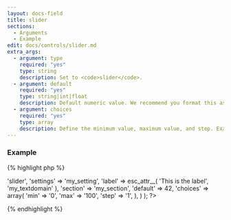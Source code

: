 ```yaml
---
layout: docs-field
title: slider
sections:
  - Arguments
  - Example
edit: docs/controls/slider.md
extra_args:
  - argument: type
    required: "yes"
    type: string
    description: Set to <code>slider</code>.
  - argument: default
    required: "yes"
    type: string|int|float
    description: Default numeric value. We recommend you format this as a string (wrap it in quotes).
  - argument: choices
    required: "yes"
    type: array
    description: Define the minimum value, maximum value, and step. Example <code>'choices' => array( 'min' => '0', 'max' => '100', 'step' => '1' )</code>.
---
```


### Example

{% highlight php %}
<?php
Kirki::add_field( 'my_config', array(
	'type'        => 'slider',
	'settings'    => 'my_setting',
	'label'       => esc_attr__( 'This is the label', 'my_textdomain' ),
	'section'     => 'my_section',
	'default'     => 42,
	'choices'     => array(
		'min'  => '0',
		'max'  => '100',
		'step' => '1',
	),
) );
?>
{% endhighlight %}
